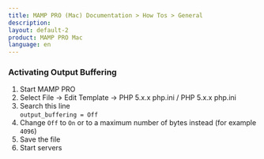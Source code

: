 ```yaml
---
title: MAMP PRO (Mac) Documentation > How Tos > General
description: 
layout: default-2
product: MAMP PRO Mac
language: en
---
```


### Activating Output Buffering

1. Start MAMP PRO
2. Select File -> Edit Template -> PHP 5.x.x php.ini / PHP 5.x.x php.ini 
3. Search this line  
   `output_buffering = Off`
4. Change `Off` to `On` or to a maximum number of bytes instead (for example `4096`)
5. Save the file
6. Start servers
